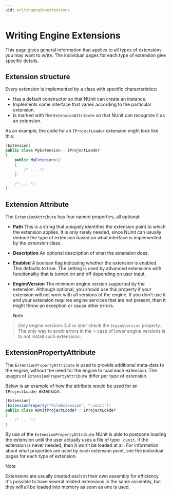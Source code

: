 ```yaml
---
uid: writingengineextensions
---
```


# Writing Engine Extensions

This page gives general information that applies to all types of extensions you may want to write. The individual pages
for each type of extension give specific details.

## Extension structure

Every extension is implemented by a class with specific characteristics:

* Has a default constructor so that NUnit can create an instance.
* Implements some interface that varies according to the particular extension.
* Is marked with the `ExtensionAttribute` so that NUnit can recognize it as an extension.

As an example, the code for an `IProjectLoader` extension might look like this:

```csharp
[Extension]
public class MyExtension : IProjectLoader
{
    public MyExtenions()
    {
        /* ... */
    }

    /* ... */
}
```

## Extension Attribute

The `ExtensionAttribute` has four named properties, all optional:

* **Path** This is a string that uniquely identifies the extension point to which the extension applies. It is only
  rarely needed, since NUnit can usually deduce the type of extension based on what interface is implemented by the
  extension class.

* **Description** An optional description of what the extension does.

* **Enabled** A boolean flag indicating whether the extension is enabled. This defaults to true. The setting is used by
  advanced extensions with functionality that is turned on and off depending on user input.

* **EngineVersion** The minimum engine version supported by the extension. Although optional, you should use this
  property if your extension will not work with all versions of the engine. If you don't use it and your extension
  requires engine services that are not present, then it might throw an exception or cause other errors.

    > [!NOTE]
> Only engine versions 3.4 or later check the `EngineVersion` property. The only way to avoid errors in the
    > case of lower engine versions is to not install such extensions.

## ExtensionPropertyAttribute

The `ExtensionPropertyAttribute` is used to provide additional meta-data to the engine, without the need for the engine
to load each extension. The usages of `ExtensionPropertyAttribute` differ per type of extension.

Below is an example of how the attribute would be used for an `IProjectLoader` extension:

```csharp
[Extension]
[ExtensionProperty("FileExtension", ".nunit")]
public class NUnitProjectLoader : IProjectLoader
{
    /* ... */
}
```

By use of the `ExtensionPropertyAttribute` NUnit is able to postpone loading the extension until the user actually uses
a file of type `.nunit`. If the extension is never needed, then it won't be loaded at all. For information about what
properties are used by each extension point, see the individual pages for each type of extension.

> [!NOTE]
> Extensions are usually created each in their own assembly for efficiency. It's possible to have several
> related extensions in the same assembly, but they will all be loaded into memory as soon as one is used.

